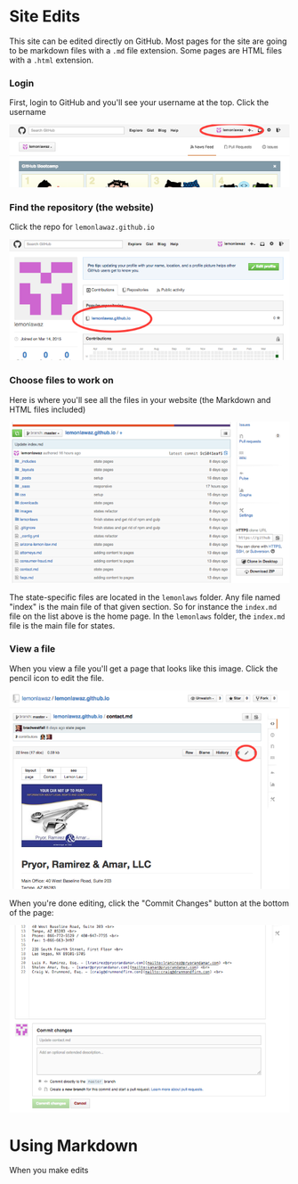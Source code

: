 # Site Edits

This site can be edited directly on GitHub. Most pages for the site are going to be markdown files with a `.md` file extension. Some pages are HTML files with a `.html` extension.

### Login

First, login to GitHub and you'll see your username at the top. Click the username

<img src="main-dashboard.png">

### Find the repository (the website)

Click the repo for `lemonlawaz.github.io`

<img src="repos.png">

### Choose files to work on

Here is where you'll see all the files in your website (the Markdown and HTML files included)

<img src="files.png">

The state-specific files are located in the `lemonlaws` folder. Any file named "index" is the main file of that given section. So for instance the `index.md` file on the list above is the home page. In the `lemonlaws` folder, the `index.md` file is the main file for states.

### View a file

When you view a file you'll get a page that looks like this image. Click the pencil icon to edit the file.

<img src="view-file.png">

When you're done editing, click the "Commit Changes" button at the bottom of the page:

<img src="edit-file.png">

# Using Markdown

When you make edits
